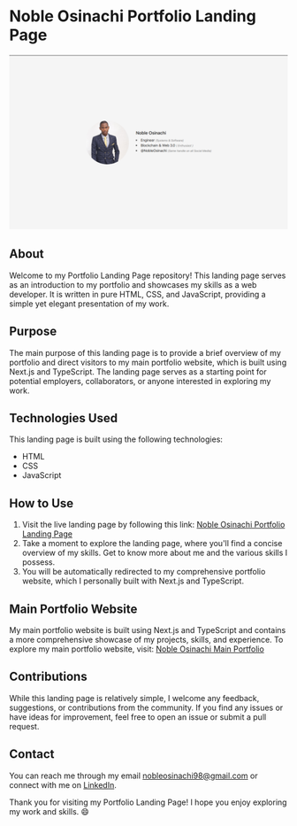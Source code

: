 # Noble Osinachi Portfolio Landing Page

![Portfolio Landing Page](/images/nobleosinachi.github.io.png)

## About

Welcome to my Portfolio Landing Page repository! This landing page serves as an introduction to my portfolio and showcases my skills as a web developer. It is written in pure HTML, CSS, and JavaScript, providing a simple yet elegant presentation of my work.

## Purpose

The main purpose of this landing page is to provide a brief overview of my portfolio and direct visitors to my main portfolio website, which is built using Next.js and TypeScript. The landing page serves as a starting point for potential employers, collaborators, or anyone interested in exploring my work.

## Technologies Used

This landing page is built using the following technologies:

- HTML
- CSS
- JavaScript

## How to Use

1. Visit the live landing page by following this link: [Noble Osinachi Portfolio Landing Page](https://nobleosinachi.github.io/?origin=repo-readme)
2. Take a moment to explore the landing page, where you'll find a concise overview of my skills. Get to know more about me and the various skills I possess.
3. You will be automatically redirected to my comprehensive portfolio website, which I personally built with Next.js and TypeScript.

## Main Portfolio Website

My main portfolio website is built using Next.js and TypeScript and contains a more comprehensive showcase of my projects, skills, and experience. To explore my main portfolio website, visit: [Noble Osinachi Main Portfolio](https://nobleosinachi-portfolio.vercel.app/)


## Contributions

While this landing page is relatively simple, I welcome any feedback, suggestions, or contributions from the community. If you find any issues or have ideas for improvement, feel free to open an issue or submit a pull request.

## Contact

You can reach me through my email nobleosinachi98@gmail.com or connect with me on [LinkedIn](https://www.linkedin.com/in/nobleosinachi).

Thank you for visiting my Portfolio Landing Page! I hope you enjoy exploring my work and skills. 😄
